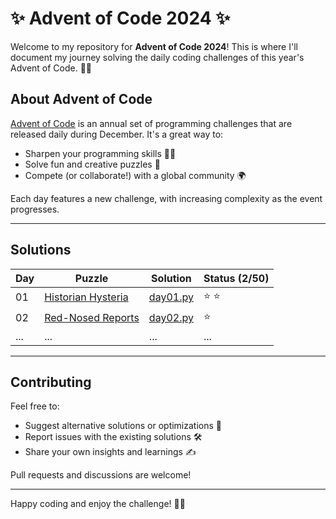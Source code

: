 # ✨ Advent of Code 2024 ✨

Welcome to my repository for **Advent of Code 2024**! 
This is where I'll document my journey solving the daily 
coding challenges of this year's Advent of Code. 🎄✨

## About Advent of Code

[Advent of Code](https://adventofcode.com/) is an annual set of programming challenges that are released daily during December. It's a great way to:

- Sharpen your programming skills 🧑‍💻
- Solve fun and creative puzzles 🎁
- Compete (or collaborate!) with a global community 🌍

Each day features a new challenge, with increasing complexity as the event progresses.

---

## Solutions

| Day | Puzzle                                                    | Solution                       | Status (2/50) |
|-----|-----------------------------------------------------------|--------------------------------|---------------|
| 01  | [Historian Hysteria](https://adventofcode.com/2024/day/1) | [day01.py](solutions/day01.py) | ⭐️ ⭐          |
| 02  | [Red-Nosed Reports](https://adventofcode.com/2024/day/2)  | [day02.py](solutions/day02.py) | ⭐ |
| ... | ...                                                       | ...                            | ...           |

---

## Contributing

Feel free to:

- Suggest alternative solutions or optimizations 🚀
- Report issues with the existing solutions 🛠️
- Share your own insights and learnings ✍️

Pull requests and discussions are welcome!

---

Happy coding and enjoy the challenge! 🎄🎅